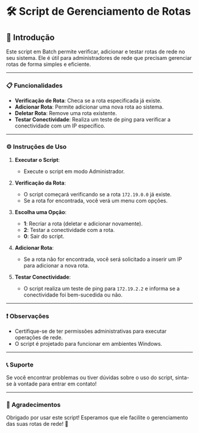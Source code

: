 # 🛠️ Script de Gerenciamento de Rotas

## 📜 Introdução

Este script em Batch permite verificar, adicionar e testar rotas de rede no seu sistema. Ele é útil para administradores de rede que precisam gerenciar rotas de forma simples e eficiente.

---

### 📋 Funcionalidades

- **Verificação de Rota**: Checa se a rota especificada já existe.
- **Adicionar Rota**: Permite adicionar uma nova rota ao sistema.
- **Deletar Rota**: Remove uma rota existente.
- **Testar Conectividade**: Realiza um teste de ping para verificar a conectividade com um IP específico.

---

### ⚙️ Instruções de Uso

1. **Executar o Script**: 
   - Execute o script em modo Administrador.

2. **Verificação da Rota**:
   - O script começará verificando se a rota `172.19.0.0` já existe.
   - Se a rota for encontrada, você verá um menu com opções.

3. **Escolha uma Opção**:
   - **1**: Recriar a rota (deletar e adicionar novamente).
   - **2**: Testar a conectividade com a rota.
   - **0**: Sair do script.

4. **Adicionar Rota**:
   - Se a rota não for encontrada, você será solicitado a inserir um IP para adicionar a nova rota.

5. **Testar Conectividade**:
   - O script realiza um teste de ping para `172.19.2.2` e informa se a conectividade foi bem-sucedida ou não.

---

### ❗ Observações

- Certifique-se de ter permissões administrativas para executar operações de rede.
- O script é projetado para funcionar em ambientes Windows.

---

### 📞 Suporte

Se você encontrar problemas ou tiver dúvidas sobre o uso do script, sinta-se à vontade para entrar em contato!

---

### 🎉 Agradecimentos

Obrigado por usar este script! Esperamos que ele facilite o gerenciamento das suas rotas de rede! 🚀